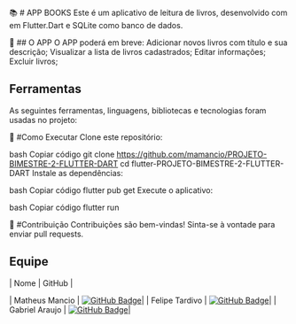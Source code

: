 <span id="Trabalho 2º Bimestre Fluuter Dart">
📚 # APP BOOKS
Este é um aplicativo de leitura de livros, desenvolvido com em Flutter.Dart e SQLite como banco de dados.


🚀 ## O APP
O APP poderá em breve:
Adicionar novos livros com título e sua descrição;
Visualizar a lista de livros cadastrados;
Editar informações;
Excluir livros;

<span id="tecnologias">

## Ferramentas 

As seguintes ferramentas, linguagens, bibliotecas e tecnologias foram usadas no projeto:
 
📖 #Como Executar
Clone este repositório:

bash
Copiar código
git clone https://github.com/mamancio/PROJETO-BIMESTRE-2-FLUTTER-DART
cd flutter-PROJETO-BIMESTRE-2-FLUTTER-DART
Instale as dependências:

bash
Copiar código
flutter pub get
Execute o aplicativo:

bash
Copiar código
flutter run

📝 #Contribuição
Contribuições são bem-vindas! Sinta-se à vontade para enviar pull requests.

## Equipe
    
| Nome | GitHub |

| Matheus Mancio | [![GitHub Badge](https://img.shields.io/badge/GitHub-111217?style=flat-square&logo=github&logoColor=white)](https://github.com/mamancio)|
| Felipe Tardivo | [![GitHub Badge](https://img.shields.io/badge/GitHub-111217?style=flat-square&logo=github&logoColor=white)](https://github.com/FelipeTardivo)|
| Gabriel Araujo | [![GitHub Badge](https://img.shields.io/badge/GitHub-111217?style=flat-square&logo=github&logoColor=white)](https://github.com/GabrielAraujo989)|

<span id="equipe">
